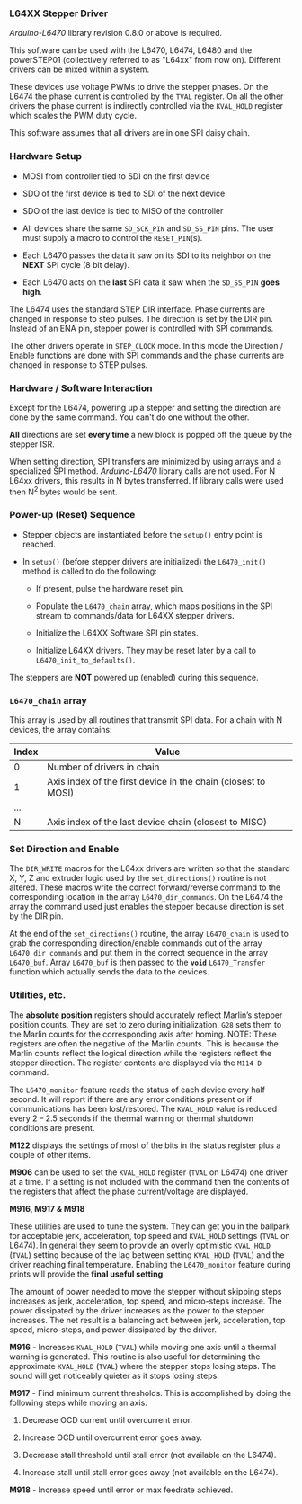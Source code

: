 ### L64XX Stepper Driver

*Arduino-L6470* library revision 0.8.0 or above is required.

This software can be used with the L6470, L6474, L6480 and the powerSTEP01 (collectively referred to as "L64xx" from now on). Different drivers can be mixed within a system.

These devices use voltage PWMs to drive the stepper phases. On the L6474 the phase current is controlled by the `TVAL` register. On all the other drivers the phase current is indirectly controlled via the `KVAL_HOLD` register which scales the PWM duty cycle.

This software assumes that all drivers are in one SPI daisy chain.

### Hardware Setup

- MOSI from controller tied to SDI on the first device

- SDO of the first device is tied to SDI of the next device

- SDO of the last device is tied to MISO of the controller

- All devices share the same `SD_SCK_PIN` and `SD_SS_PIN` pins. The user must supply a macro to control the `RESET_PIN`(s).

- Each L6470 passes the data it saw on its SDI to its neighbor on the **NEXT** SPI cycle (8 bit delay).

- Each L6470 acts on the **last** SPI data it saw when the `SD_SS_PIN` **goes high**.

The L6474 uses the standard STEP DIR interface. Phase currents are changed in response to step pulses. The direction is set by the DIR pin. Instead of an ENA pin, stepper power is controlled with SPI commands.

The other drivers operate in `STEP_CLOCK` mode. In this mode the Direction / Enable functions are done with SPI commands and the phase currents are changed in response to STEP pulses.

### Hardware / Software Interaction

Except for the L6474, powering up a stepper and setting the direction are done by the same command. You can't do one without the other.

**All** directions are set **every time** a new block is popped off the queue by the stepper ISR.

When setting direction, SPI transfers are minimized by using arrays and a specialized SPI method. *Arduino-L6470* library calls are not used. For N L64xx drivers, this results in N bytes transferred. If library calls were used then N<sup>2</sup> bytes would be sent.

### Power-up (Reset) Sequence

- Stepper objects are instantiated before the `setup()` entry point is reached.

- In `setup()` (before stepper drivers are initialized) the `L6470_init()` method is called to do the following:

  - If present, pulse the hardware reset pin.

  - Populate the `L6470_chain` array, which maps positions in the SPI stream to commands/data for L64XX stepper drivers.

  - Initialize the L64XX Software SPI pin states.

  - Initialize L64XX drivers. They may be reset later by a call to `L6470_init_to_defaults()`.

The steppers are **NOT** powered up (enabled) during this sequence.

### `L6470_chain` array

This array is used by all routines that transmit SPI data. For a chain with N devices, the array contains:

Index|Value
-----|-----
0|Number of drivers in chain
1|Axis index of the first device in the chain (closest to MOSI)
...|
N|Axis index of the last device chain (closest to MISO)

### Set Direction and Enable

The `DIR_WRITE` macros for the L64xx drivers are written so that the standard X, Y, Z and extruder logic used by the `set_directions()` routine is not altered. These macros write the correct forward/reverse command to the corresponding location in the array `L6470_dir_commands`. On the L6474 the array the command used just enables the stepper because direction is set by the DIR pin.

At the end of the `set_directions()` routine, the array `L6470_chain` is used to grab the corresponding direction/enable commands out of the array `L6470_dir_commands` and put them in the correct sequence in the array `L6470_buf`. Array `L6470_buf` is then passed to the **`void`** `L6470_Transfer` function which actually sends the data to the devices.

### Utilities, etc.

The **absolute position** registers should accurately reflect Marlin’s stepper position counts. They are set to zero during initialization. `G28` sets them to the Marlin counts for the corresponding axis after homing. NOTE: These registers are often the negative of the Marlin counts. This is because the Marlin counts reflect the logical direction while the registers reflect the stepper direction. The register contents are displayed via the `M114 D` command.

The `L6470_monitor` feature reads the status of each device every half second. It will report if there are any error conditions present or if communications has been lost/restored. The `KVAL_HOLD` value is reduced every 2 – 2.5 seconds if the thermal warning or thermal shutdown conditions are present.

**M122** displays the settings of most of the bits in the status register plus a couple of other items.

**M906** can be used to set the `KVAL_HOLD` register (`TVAL` on L6474) one driver at a time. If a setting is not included with the command then the contents of the registers that affect the phase current/voltage are displayed.

**M916, M917 & M918**

These utilities are used to tune the system. They can get you in the ballpark for acceptable jerk, acceleration, top speed and `KVAL_HOLD` settings (`TVAL` on L6474). In general they seem to provide an overly optimistic `KVAL_HOLD` (`TVAL`) setting because of the lag between setting `KVAL_HOLD` (`TVAL`) and the driver reaching final temperature. Enabling the `L6470_monitor` feature during prints will provide the **final useful setting**.

The amount of power needed to move the stepper without skipping steps increases as jerk, acceleration, top speed, and micro-steps increase. The power dissipated by the driver increases as the power to the stepper increases. The net result is a balancing act between jerk, acceleration, top speed, micro-steps, and power dissipated by the driver.

**M916** - Increases `KVAL_HOLD` (`TVAL`) while moving one axis until a thermal warning is generated. This routine is also useful for determining the approximate `KVAL_HOLD` (`TVAL`) where the stepper stops losing steps. The sound will get noticeably quieter as it stops losing steps.

**M917** - Find minimum current thresholds. This is accomplished by doing the following steps while moving an axis:

1. Decrease OCD current until overcurrent error.

2. Increase OCD until overcurrent error goes away.

3. Decrease stall threshold until stall error (not available on the L6474).

4. Increase stall until stall error goes away (not available on the L6474).

**M918** - Increase speed until error or max feedrate achieved.
